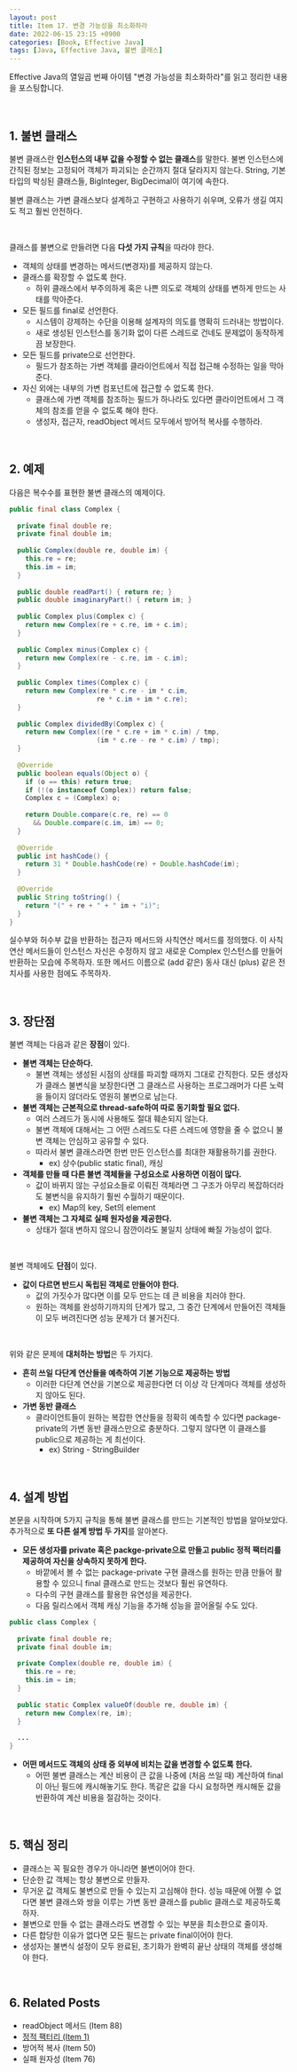 ```yaml
---
layout: post
title: Item 17. 변경 가능성을 최소화하라
date: 2022-06-15 23:15 +0900
categories: [Book, Effective Java]
tags: [Java, Effective Java, 불변 클래스]
---
```




Effective Java의 열일곱 번째 아이템 "변경 가능성을 최소화하라"를 읽고 정리한 내용을 포스팅합니다.

<br>

## 1. 불변 클래스

불변 클래스란 **인스턴스의 내부 값을 수정할 수 없는 클래스**를 말한다. 불변 인스턴스에 간직된 정보는 고정되어 객체가 파괴되는 순간까지 절대 달라지지 않는다. String, 기본 타입의 박싱된 클래스들, BigInteger, BigDecimal이 여기에 속한다.

불변 클래스는 가변 클래스보다 설계하고 구현하고 사용하기 쉬우며, 오류가 생길 여지도 적고 훨씬 안전하다.

<br>

클래스를 불변으로 만들려면 다음 **다섯 가지 규칙**을 따라야 한다.

- 객체의 상태를 변경하는 메서드(변경자)를 제공하지 않는다.
- 클래스를 확장할 수 없도록 한다.
  - 하위 클래스에서 부주의하게 혹은 나쁜 의도로 객체의 상태를 변하게 만드는 사태를 막아준다.
- 모든 필드를 final로 선언한다.
  - 시스템이 강제하는 수단을 이용해 설계자의 의도를 명확히 드러내는 방법이다.
  - 새로 생성된 인스턴스를 동기화 없이 다른 스레드로 건네도 문제없이 동작하게끔 보장한다.
- 모든 필드를 private으로 선언한다.
  - 필드가 참조하는 가변 객체를 클라이언트에서 직접 접근해 수정하는 일을 막아준다. 
- 자신 외에는 내부의 가변 컴포넌트에 접근할 수 없도록 한다.
  - 클래스에 가변 객체를 참조하는 필드가 하나라도 있다면 클라이언트에서 그 객체의 참조를 얻을 수 없도록 해야 한다.
  - 생성자, 접근자, readObject 메서드 모두에서 방어적 복사를 수행하라.

<br>

## 2. 예제

다음은 복수수를 표현한 불변 클래스의 예제이다.

```java
public final class Complex {
  
  private final double re;
  private final double im;
  
  public Complex(double re, double im) {
    this.re = re;
    this.im = im;
  }
  
  public double readPart() { return re; }
  public double imaginaryPart() { return im; }
  
  public Complex plus(Complex c) {
    return new Complex(re + c.re, im + c.im);
  }
  
  public Complex minus(Complex c) {
    return new Complex(re - c.re, im - c.im);
  }
  
  public Complex times(Complex c) {
    return new Complex(re * c.re - im * c.im,
                      re * c.im + im * c.re);
  }
  
  public Complex dividedBy(Complex c) {
    return new Complex((re * c.re + im * c.im) / tmp,
                      (im * c.re - re * c.im) / tmp);
  }
  
  @Override
  public boolean equals(Object o) {
    if (o == this) return true;
    if (!(o instanceof Complex)) return false;
    Complex c = (Complex) o;
    
    return Double.compare(c.re, re) == 0
      && Double.compare(c.im, im) == 0;
  }
  
  @Override
  public int hashCode() {
    return 31 * Double.hashCode(re) + Double.hashCode(im);
  }
  
  @Override
  public String toString() {
    return "(" + re + " + " im + "i)";
  }
}
```

실수부와 허수부 값을 반환하는 접근자 메서드와 사칙연산 메서드를 정의했다. 이 사칙연산 메서드들이 인스턴스 자신은 수정하지 않고 새로운 Complex 인스턴스를 만들어 반환하는 모습에 주목하자. 또한 메서드 이름으로 (add 같은) 동사 대신 (plus) 같은 전치사를 사용한 점에도 주목하자.

<br>

## 3. 장단점

불변 객체는 다음과 같은 **장점**이 있다.

- **불변 객체는 단순하다.**
  - 불변 객체는 생성된 시점의 상태를 파괴할 때까지 그대로 간직한다. 모든 생성자가 클래스 불변식을 보장한다면 그 클래스르 사용하는 프로그래머가 다른 노력을 들이지 않더라도 영원히 불변으로 남는다.
- **불변 객체는 근본적으로 thread-safe하여 따로 동기화할 필요 없다.**
  - 여러 스레드가 동시에 사용해도 절대 훼손되지 않는다.
  - 불변 객체에 대해서는 그 어떤 스레드도 다른 스레드에 영향을 줄 수 없으니 불변 객체는 안심하고 공유할 수 있다.
  - 따라서 불변 클래스라면 한번 만든 인스턴스를 최대한 재활용하기를 권한다.
    - ex) 상수(public static final), 캐싱
- **객체를 만들 때 다른 불변 객체들을 구성요소로 사용하면 이점이 많다.**
  - 값이 바뀌지 않는 구성요소들로 이뤄진 객체라면 그 구조가 아무리 복잡하더라도 불변식을 유지하기 훨씬 수월하기 때문이다.
    - ex) Map의 key, Set의 element
- **불변 객체는 그 자체로 실패 원자성을 제공한다.**
  - 상태가 절대 변하지 않으니 잠깐이라도 불일치 상태에 빠질 가능성이 없다.

<br>

불변 객체에도 **단점**이 있다.

- **값이 다르면 반드시 독립된 객체로 만들어야 한다.**
  - 값의 가짓수가 많다면 이를 모두 만드는 데 큰 비용을 치러야 한다.
  - 원하는 객체를 완성하기까지의 단계가 많고, 그 중간 단계에서 만들어진 객체들이 모두 버려진다면 성능 문제가 더 불거진다.

<br>

위와 같은 문제에 **대처하는 방법**은 두 가지다.

- **흔히 쓰일 다단계 연산들을 예측하여 기본 기능으로 제공하는 방법**
  - 이러한 다단계 연산을 기본으로 제공한다면 더 이상 각 단계마다 객체를 생성하지 않아도 된다.
- **가변 동반 클래스**
  - 클라이언트들이 원하는 복잡한 연산들을 정확히 예측할 수 있다면 package-private의 가변 동반 클래스만으로 충분하다. 그렇지 않다면 이 클래스를 public으로 제공하는 게 최선이다.
    - ex) String - StringBuilder

<br>

## 4. 설계 방법

본문을 시작하며 5가지 규칙을 통해 불변 클래스를 만드는 기본적인 방법을 알아보았다. 추가적으로 **또 다른 설계 방법 두 가지**를 알아본다.

- **모든 생성자를 private 혹은 packge-private으로 만들고 public 정적 팩터리를 제공하여 자신을 상속하지 못하게 한다.**
  - 바깥에서 볼 수 없는 package-private 구현 클래스를 원하는 만큼 만들어 활용할 수 있으니 final 클래스로 만드는 것보다 훨씬 유연하다.
  - 다수의 구현 클래스를 활용한 유연성을 제공한다. 
  - 다음 릴리스에서 객체 캐싱 기능을 추가해 성능을 끌어올릴 수도 있다.

```java
public class Complex {
  
  private final double re;
  private final double im;
  
  private Complex(double re, double im) {
    this.re = re;
    this.im = im;
  }
  
  public static Complex valueOf(double re, double im) {
    return new Complex(re, im);
  }
  
  ...
}
```

- **어떤 메서드도 객체의 상태 중 외부에 비치는 값을 변경할 수 없도록 한다.**
  - 어떤 불변 클래스는 계산 비용이 큰 값을 나중에 (처음 쓰일 때) 계산하여 final이 아닌 필드에 캐시해놓기도 한다. 똑같은 값을 다시 요청하면 캐시해둔 값을 반환하여 계산 비용을 절감하는 것이다.
  

<br>

## 5. 핵심 정리

- 클래스는 꼭 필요한 경우가 아니라면 불변이어야 한다.
- 단순한 값 객체는 항상 불변으로 만들자.
- 무거운 값 객체도 불변으로 만들 수 있는지 고심해야 한다. 성능 때문에 어쩔 수 없다면 불변 클래스와 쌍을 이루는 가변 동반 클래스를 public 클래스로 제공하도록 하자.
- 불변으로 만들 수 없는 클래스라도 변경할 수 있는 부분을 최소한으로 줄이자.
- 다른 합당한 이유가 없다면 모든 필드는 private final이어야 한다.
- 생성자는 불변식 설정이 모두 완료된, 초기화가 완벽히 끝난 상태의 객체를 생성해야 한다.

<br>

## 6. Related Posts

- readObject 메서드 (Item 88)
- [정적 팩터리 (Item 1)](https://heung27.github.io/posts/effective-java-item-1-%EC%83%9D%EC%84%B1%EC%9E%90-%EB%8C%80%EC%8B%A0-%EC%A0%95%EC%A0%81-%ED%8C%A9%ED%84%B0%EB%A6%AC-%EB%A9%94%EC%84%9C%EB%93%9C%EB%A5%BC-%EA%B3%A0%EB%A0%A4%ED%95%98%EB%9D%BC/)
- 방어적 복사 (Item 50)
- 실패 원자성 (Item 76)
